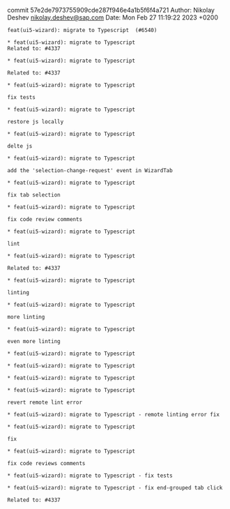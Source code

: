 commit 57e2de7973755909cde287f946e4a1b5f6f4a721
Author: Nikolay Deshev <nikolay.deshev@sap.com>
Date:   Mon Feb 27 11:19:22 2023 +0200

    feat(ui5-wizard): migrate to Typescript  (#6540)
    
    * feat(ui5-wizard): migrate to Typescript
    Related to: #4337
    
    * feat(ui5-wizard): migrate to Typescript
    
    Related to: #4337
    
    * feat(ui5-wizard): migrate to Typescript
    
    fix tests
    
    * feat(ui5-wizard): migrate to Typescript
    
    restore js locally
    
    * feat(ui5-wizard): migrate to Typescript
    
    delte js
    
    * feat(ui5-wizard): migrate to Typescript
    
    add the 'selection-change-request' event in WizardTab
    
    * feat(ui5-wizard): migrate to Typescript
    
    fix tab selection
    
    * feat(ui5-wizard): migrate to Typescript
    
    fix code review comments
    
    * feat(ui5-wizard): migrate to Typescript
    
    lint
    
    * feat(ui5-wizard): migrate to Typescript
    
    Related to: #4337
    
    * feat(ui5-wizard): migrate to Typescript
    
    linting
    
    * feat(ui5-wizard): migrate to Typescript
    
    more linting
    
    * feat(ui5-wizard): migrate to Typescript
    
    even more linting
    
    * feat(ui5-wizard): migrate to Typescript
    
    * feat(ui5-wizard): migrate to Typescript
    
    * feat(ui5-wizard): migrate to Typescript
    
    * feat(ui5-wizard): migrate to Typescript
    
    revert remote lint error
    
    * feat(ui5-wizard): migrate to Typescript - remote linting error fix
    
    * feat(ui5-wizard): migrate to Typescript
    
    fix
    
    * feat(ui5-wizard): migrate to Typescript
    
    fix code reviews comments
    
    * feat(ui5-wizard): migrate to Typescript - fix tests
    
    * feat(ui5-wizard): migrate to Typescript - fix end-grouped tab click
    
    Related to: #4337
